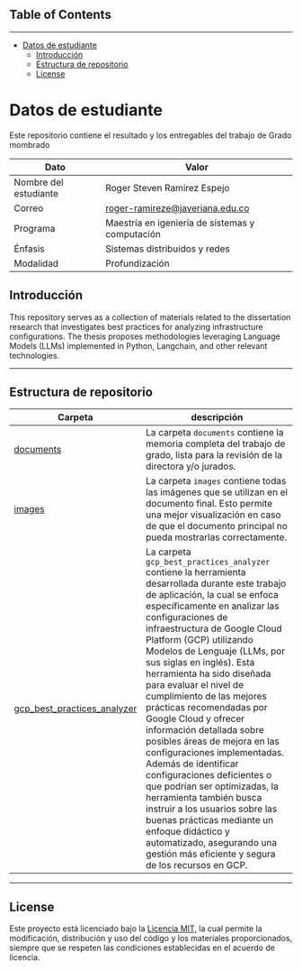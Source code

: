 ## Table of Contents

---
- [Datos de estudiante](#datos-de-estudiante)
  - [Introducción](#introducción)
  - [Estructura de repositorio](#estructura-de-repositorio)
  - [License](#license)



# Datos de estudiante

Este repositorio contiene el resultado y los entregables del trabajo de Grado mombrado 

| Dato | Valor |
|---|---|
| Nombre del estudiante | Roger Steven Ramirez Espejo  |
| Correo | roger-ramireze@javeriana.edu.co |
| Programa | Maestría en igeniería de sistemas y computación |
| Énfasis | Sistemas distribuídos y redes |
| Modalidad | Profundización |



## Introducción

This repository serves as a collection of materials related to the dissertation research that investigates best practices for analyzing infrastructure configurations. The thesis proposes methodologies leveraging Language Models (LLMs) implemented in Python, Langchain, and other relevant technologies.

---

## Estructura de repositorio


| Carpeta | descripción |
|---|---|
| [documents](./documents/) | La carpeta `documents` contiene la memoria completa del trabajo de grado, lista para la revisión de la directora y/o jurados. |
| [images](./images/) | La carpeta `images` contiene todas las imágenes que se utilizan en el documento final. Esto permite una mejor visualización en caso de que el documento principal no pueda mostrarlas correctamente. |
| [gcp_best_practices_analyzer](./gcp_configurations_analyzer/) | La carpeta `gcp_best_practices_analyzer` contiene la herramienta desarrollada durante este trabajo de aplicación, la cual se enfoca específicamente en analizar las configuraciones de infraestructura de Google Cloud Platform (GCP) utilizando Modelos de Lenguaje (LLMs, por sus siglas en inglés). Esta herramienta ha sido diseñada para evaluar el nivel de cumplimiento de las mejores prácticas recomendadas por Google Cloud y ofrecer información detallada sobre posibles áreas de mejora en las configuraciones implementadas. Además de identificar configuraciones deficientes o que podrían ser optimizadas, la herramienta también busca instruir a los usuarios sobre las buenas prácticas mediante un enfoque didáctico y automatizado, asegurando una gestión más eficiente y segura de los recursos en GCP. |


---

## License


Este proyecto está licenciado bajo la [Licencia MIT](LICENSE), la cual permite la modificación, distribución y uso del código y los materiales proporcionados, siempre que se respeten las condiciones establecidas en el acuerdo de licencia.
